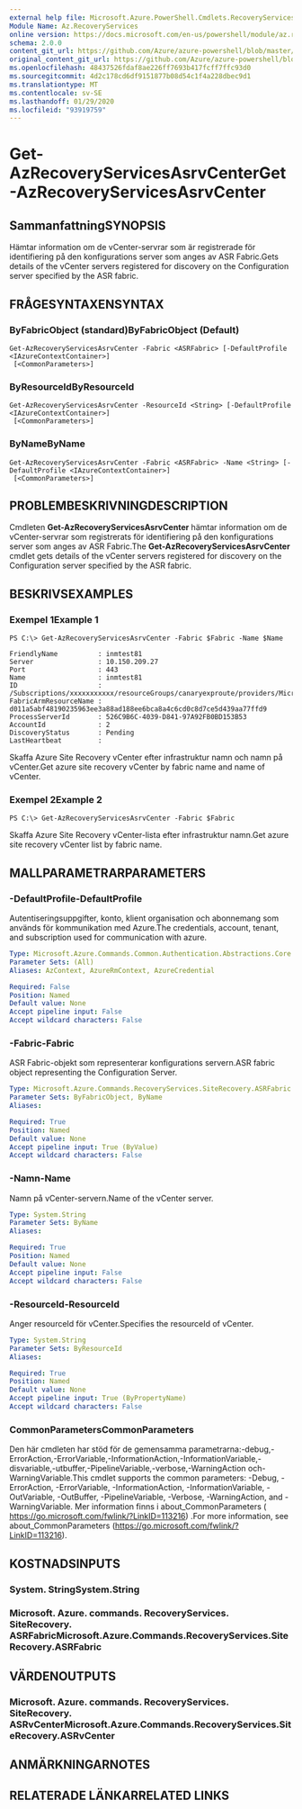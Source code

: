 ```yaml
---
external help file: Microsoft.Azure.PowerShell.Cmdlets.RecoveryServices.SiteRecovery.dll-Help.xml
Module Name: Az.RecoveryServices
online version: https://docs.microsoft.com/en-us/powershell/module/az.recoveryservices/get-azrecoveryservicesasrvcenter
schema: 2.0.0
content_git_url: https://github.com/Azure/azure-powershell/blob/master/src/RecoveryServices/RecoveryServices/help/Get-AzRecoveryServicesAsrvCenter.md
original_content_git_url: https://github.com/Azure/azure-powershell/blob/master/src/RecoveryServices/RecoveryServices/help/Get-AzRecoveryServicesAsrvCenter.md
ms.openlocfilehash: 48437526fdaf8ae226ff7693b417fcff7ffc93d0
ms.sourcegitcommit: 4d2c178cd6df9151877b08d54c1f4a228dbec9d1
ms.translationtype: MT
ms.contentlocale: sv-SE
ms.lasthandoff: 01/29/2020
ms.locfileid: "93919759"
---
```

# <span data-ttu-id="f0974-101">Get-AzRecoveryServicesAsrvCenter</span><span class="sxs-lookup"><span data-stu-id="f0974-101">Get-AzRecoveryServicesAsrvCenter</span></span>

## <span data-ttu-id="f0974-102">Sammanfattning</span><span class="sxs-lookup"><span data-stu-id="f0974-102">SYNOPSIS</span></span>
<span data-ttu-id="f0974-103">Hämtar information om de vCenter-servrar som är registrerade för identifiering på den konfigurations server som anges av ASR Fabric.</span><span class="sxs-lookup"><span data-stu-id="f0974-103">Gets details of the vCenter servers registered for discovery on the Configuration server specified by the ASR fabric.</span></span>

## <span data-ttu-id="f0974-104">FRÅGESYNTAXEN</span><span class="sxs-lookup"><span data-stu-id="f0974-104">SYNTAX</span></span>

### <span data-ttu-id="f0974-105">ByFabricObject (standard)</span><span class="sxs-lookup"><span data-stu-id="f0974-105">ByFabricObject (Default)</span></span>
```
Get-AzRecoveryServicesAsrvCenter -Fabric <ASRFabric> [-DefaultProfile <IAzureContextContainer>]
 [<CommonParameters>]
```

### <span data-ttu-id="f0974-106">ByResourceId</span><span class="sxs-lookup"><span data-stu-id="f0974-106">ByResourceId</span></span>
```
Get-AzRecoveryServicesAsrvCenter -ResourceId <String> [-DefaultProfile <IAzureContextContainer>]
 [<CommonParameters>]
```

### <span data-ttu-id="f0974-107">ByName</span><span class="sxs-lookup"><span data-stu-id="f0974-107">ByName</span></span>
```
Get-AzRecoveryServicesAsrvCenter -Fabric <ASRFabric> -Name <String> [-DefaultProfile <IAzureContextContainer>]
 [<CommonParameters>]
```

## <span data-ttu-id="f0974-108">PROBLEMBESKRIVNING</span><span class="sxs-lookup"><span data-stu-id="f0974-108">DESCRIPTION</span></span>
<span data-ttu-id="f0974-109">Cmdleten **Get-AzRecoveryServicesAsrvCenter** hämtar information om de vCenter-servrar som registrerats för identifiering på den konfigurations server som anges av ASR Fabric.</span><span class="sxs-lookup"><span data-stu-id="f0974-109">The **Get-AzRecoveryServicesAsrvCenter** cmdlet gets details of the vCenter servers registered for discovery on the Configuration server specified by the ASR fabric.</span></span>

## <span data-ttu-id="f0974-110">BESKRIVS</span><span class="sxs-lookup"><span data-stu-id="f0974-110">EXAMPLES</span></span>

### <span data-ttu-id="f0974-111">Exempel 1</span><span class="sxs-lookup"><span data-stu-id="f0974-111">Example 1</span></span>
```
PS C:\> Get-AzRecoveryServicesAsrvCenter -Fabric $Fabric -Name $Name

FriendlyName          : inmtest81
Server                : 10.150.209.27
Port                  : 443
Name                  : inmtest81
ID                    : /Subscriptions/xxxxxxxxxxx/resourceGroups/canaryexproute/providers/Microsoft.RecoveryServices/vaults/xxxxxxxxx/replicationFabrics/xxxxxxxxxxxxxxxxx/replicationvCenters/inmtest81
FabricArmResourceName : d011a5abf48190235963ee3a88ad188ee6bca8a4c6cd0c8d7ce5d439aa77ffd9
ProcessServerId       : 526C9B6C-4039-D841-97A92FB0BD153B53
AccountId             : 2
DiscoveryStatus       : Pending
LastHeartbeat         :
```

<span data-ttu-id="f0974-112">Skaffa Azure Site Recovery vCenter efter infrastruktur namn och namn på vCenter.</span><span class="sxs-lookup"><span data-stu-id="f0974-112">Get azure site recovery vCenter by fabric name and name of vCenter.</span></span>

### <span data-ttu-id="f0974-113">Exempel 2</span><span class="sxs-lookup"><span data-stu-id="f0974-113">Example 2</span></span>
```
PS C:\> Get-AzRecoveryServicesAsrvCenter -Fabric $Fabric
```

<span data-ttu-id="f0974-114">Skaffa Azure Site Recovery vCenter-lista efter infrastruktur namn.</span><span class="sxs-lookup"><span data-stu-id="f0974-114">Get azure site recovery vCenter list by fabric name.</span></span>

## <span data-ttu-id="f0974-115">MALLPARAMETRAR</span><span class="sxs-lookup"><span data-stu-id="f0974-115">PARAMETERS</span></span>

### <span data-ttu-id="f0974-116">-DefaultProfile</span><span class="sxs-lookup"><span data-stu-id="f0974-116">-DefaultProfile</span></span>
<span data-ttu-id="f0974-117">Autentiseringsuppgifter, konto, klient organisation och abonnemang som används för kommunikation med Azure.</span><span class="sxs-lookup"><span data-stu-id="f0974-117">The credentials, account, tenant, and subscription used for communication with azure.</span></span>

```yaml
Type: Microsoft.Azure.Commands.Common.Authentication.Abstractions.Core.IAzureContextContainer
Parameter Sets: (All)
Aliases: AzContext, AzureRmContext, AzureCredential

Required: False
Position: Named
Default value: None
Accept pipeline input: False
Accept wildcard characters: False
```

### <span data-ttu-id="f0974-118">-Fabric</span><span class="sxs-lookup"><span data-stu-id="f0974-118">-Fabric</span></span>
<span data-ttu-id="f0974-119">ASR Fabric-objekt som representerar konfigurations servern.</span><span class="sxs-lookup"><span data-stu-id="f0974-119">ASR fabric object representing the Configuration Server.</span></span>

```yaml
Type: Microsoft.Azure.Commands.RecoveryServices.SiteRecovery.ASRFabric
Parameter Sets: ByFabricObject, ByName
Aliases:

Required: True
Position: Named
Default value: None
Accept pipeline input: True (ByValue)
Accept wildcard characters: False
```

### <span data-ttu-id="f0974-120">-Namn</span><span class="sxs-lookup"><span data-stu-id="f0974-120">-Name</span></span>
<span data-ttu-id="f0974-121">Namn på vCenter-servern.</span><span class="sxs-lookup"><span data-stu-id="f0974-121">Name of the vCenter server.</span></span>

```yaml
Type: System.String
Parameter Sets: ByName
Aliases:

Required: True
Position: Named
Default value: None
Accept pipeline input: False
Accept wildcard characters: False
```

### <span data-ttu-id="f0974-122">-ResourceId</span><span class="sxs-lookup"><span data-stu-id="f0974-122">-ResourceId</span></span>
<span data-ttu-id="f0974-123">Anger resourceId för vCenter.</span><span class="sxs-lookup"><span data-stu-id="f0974-123">Specifies the resourceId of vCenter.</span></span>

```yaml
Type: System.String
Parameter Sets: ByResourceId
Aliases:

Required: True
Position: Named
Default value: None
Accept pipeline input: True (ByPropertyName)
Accept wildcard characters: False
```

### <span data-ttu-id="f0974-124">CommonParameters</span><span class="sxs-lookup"><span data-stu-id="f0974-124">CommonParameters</span></span>
<span data-ttu-id="f0974-125">Den här cmdleten har stöd för de gemensamma parametrarna:-debug,-ErrorAction,-ErrorVariable,-InformationAction,-InformationVariable,-disvariable,-utbuffer,-PipelineVariable,-verbose,-WarningAction och-WarningVariable.</span><span class="sxs-lookup"><span data-stu-id="f0974-125">This cmdlet supports the common parameters: -Debug, -ErrorAction, -ErrorVariable, -InformationAction, -InformationVariable, -OutVariable, -OutBuffer, -PipelineVariable, -Verbose, -WarningAction, and -WarningVariable.</span></span> <span data-ttu-id="f0974-126">Mer information finns i about_CommonParameters ( https://go.microsoft.com/fwlink/?LinkID=113216) .</span><span class="sxs-lookup"><span data-stu-id="f0974-126">For more information, see about_CommonParameters (https://go.microsoft.com/fwlink/?LinkID=113216).</span></span>

## <span data-ttu-id="f0974-127">KOSTNADS</span><span class="sxs-lookup"><span data-stu-id="f0974-127">INPUTS</span></span>

### <span data-ttu-id="f0974-128">System. String</span><span class="sxs-lookup"><span data-stu-id="f0974-128">System.String</span></span>

### <span data-ttu-id="f0974-129">Microsoft. Azure. commands. RecoveryServices. SiteRecovery. ASRFabric</span><span class="sxs-lookup"><span data-stu-id="f0974-129">Microsoft.Azure.Commands.RecoveryServices.SiteRecovery.ASRFabric</span></span>

## <span data-ttu-id="f0974-130">VÄRDEN</span><span class="sxs-lookup"><span data-stu-id="f0974-130">OUTPUTS</span></span>

### <span data-ttu-id="f0974-131">Microsoft. Azure. commands. RecoveryServices. SiteRecovery. ASRvCenter</span><span class="sxs-lookup"><span data-stu-id="f0974-131">Microsoft.Azure.Commands.RecoveryServices.SiteRecovery.ASRvCenter</span></span>

## <span data-ttu-id="f0974-132">ANMÄRKNINGAR</span><span class="sxs-lookup"><span data-stu-id="f0974-132">NOTES</span></span>

## <span data-ttu-id="f0974-133">RELATERADE LÄNKAR</span><span class="sxs-lookup"><span data-stu-id="f0974-133">RELATED LINKS</span></span>
